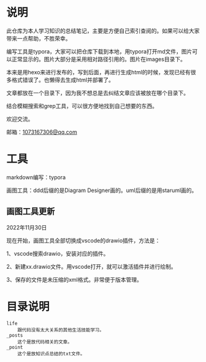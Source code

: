 # 说明

此仓库为本人学习知识的总结笔记，主要是方便自己索引查阅的。如果可以给大家带来一点帮助，不胜荣幸。

编写工具是typora，大家可以把仓库下载到本地，用typora打开md文件，图片可以正常显示的。图片大部分是采用相对路径引用的。图片在images目录下。

本来是用hexo来进行发布的，写到后面，再进行生成html的时候，发现已经有很多格式错误了。也懒得去生成html并部署了。

文章都放在一个目录下，因为我不想总是去纠结文章应该被放在哪个目录下。

结合模糊搜索和grep工具，可以很方便地找到自己想要的东西。

欢迎交流。

邮箱：1073167306@qq.com



# 工具

markdown编写：typora

画图工具：ddd后缀的是Diagram Designer画的。uml后缀的是用staruml画的。

## 画图工具更新

2022年11月30日 

现在开始，画图工具全部切换成vscode的drawio插件，方法是：

1、vscode搜索drawio，安装对应的插件。

2、新建xx.drawio文件。用vscode打开，就可以激活插件并进行绘制。

3、保存的文件是未压缩的xml格式。非常便于版本管理。



# 目录说明

```
life
	跟代码没有太大关系的其他生活技能学习。
_posts
	这个是放代码相关的文章。
_point
	这个是放知识点总结的txt文件。
	
```


